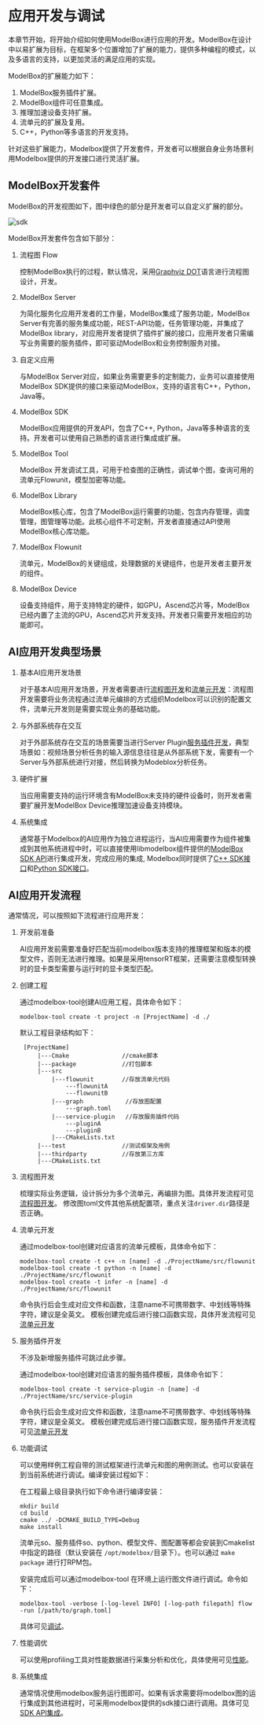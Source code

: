# 应用开发与调试

本章节开始，将开始介绍如何使用ModelBox进行应用的开发。ModelBox在设计中以易扩展为目标，在框架多个位置增加了扩展的能力，提供多种编程的模式，以及多语言的支持，以更加灵活的满足应用的实现。

ModelBox的扩展能力如下：

1. ModelBox服务插件扩展。
1. ModelBox组件可任意集成。
1. 推理加速设备支持扩展。
1. 流单元的扩展及复用。
1. C++，Python等多语言的开发支持。


针对这些扩展能力，Modelbox提供了开发套件，开发者可以根据自身业务场景利用Modelbox提供的开发接口进行灵活扩展。

## ModelBox开发套件

ModelBox的开发视图如下，图中绿色的部分是开发者可以自定义扩展的部分。

![sdk](../assets/images/figure/develop/sdk.png)

ModelBox开发套件包含如下部分：

1. 流程图 Flow

    控制ModelBox执行的过程，默认情况，采用[Graphviz DOT](https://www.graphviz.org/pdf/dotguide.pdf)语言进行流程图设计，开发。

1. ModelBox Server

    为简化服务化应用开发者的工作量，ModelBox集成了服务功能，ModelBox Server有完善的服务集成功能，REST-API功能，任务管理功能，并集成了ModelBox library，对应用开发者提供了插件扩展的接口，应用开发者只需编写业务需要的服务插件，即可驱动ModelBox和业务控制服务对接。

1. 自定义应用

    与ModelBox Server对应，如果业务需要更多的定制能力，业务可以直接使用ModelBox SDK提供的接口来驱动ModelBox，支持的语言有C++，Python，Java等。

1. ModelBox SDK

    ModelBox应用提供的开发API，包含了C++, Python，Java等多种语言的支持。开发者可以使用自己熟悉的语言进行集成或扩展。

1. ModelBox Tool

    ModelBox 开发调试工具，可用于检查图的正确性，调试单个图，查询可用的流单元Flowunit，模型加密等功能。

1. ModelBox Library

    ModelBox核心库，包含了ModelBox运行需要的功能，包含内存管理，调度管理，图管理等功能。此核心组件不可定制，开发者直接通过API使用ModelBox核心库功能。

1. ModelBox Flowunit

    流单元，ModelBox的关键组成，处理数据的关键组件，也是开发者主要开发的组件。

1. ModelBox Device

    设备支持组件，用于支持特定的硬件，如GPU，Ascend芯片等，ModelBox已经内置了主流的GPU，Ascend芯片开发支持。开发者只需要开发相应的功能即可。

## AI应用开发典型场景

1. 基本AI应用开发场景

   对于基本AI应用开发场景，开发者需要进行[流程图开发](flow/flow.md)和[流单元开发](flowunit/flowunit.md)：流程图开发需要将业务流程通过流单元编排的方式组织Modelbox可以识别的配置文件，流单元开发则是需要实现业务的基础功能。

1. 与外部系统存在交互

   对于外部系统存在交互的场景需要当进行Server Plugin[服务插件开发](service-plugin/service-plugin.md)，典型场景如：视频场景分析任务的输入源信息往往是从外部系统下发，需要有一个Server与外部系统进行对接，然后转换为Modeblox分析任务。

1. 硬件扩展

   当应用需要支持的运行环境含有ModelBox未支持的硬件设备时，则开发者需要扩展开发ModelBox Device推理加速设备支持模块。

1. 系统集成

   通常基于Modelbox的AI应用作为独立进程运行，当AI应用需要作为组件被集成到其他系统进程中时，可以直接使用libmodelbox组件提供的[ModelBox SDK API](sdk/sdk.md)进行集成开发，完成应用的集成, Modelbox同时提供了[C++ SDK接口](sdk/c++.md)和[Python SDK接口](sdk/python.md)。


## AI应用开发流程

通常情况，可以按照如下流程进行应用开发：

1. 开发前准备

    AI应用开发前需要准备好匹配当前modelbox版本支持的推理框架和版本的模型文件，否则无法进行推理。如果是采用tensorRT框架，还需要注意模型转换时的显卡类型需要与运行时的显卡类型匹配。

1. 创建工程

    通过modelbox-tool创建AI应用工程，具体命令如下：

    ```shell
    modelbox-tool create -t project -n [ProjectName] -d ./
    ```
    默认工程目录结构如下：
   ```shell
    [ProjectName]
        |---Cmake               //cmake脚本
        |---package             //打包脚本
        |---src
            |---flowunit        //存放流单元代码
                ---flowunitA
                ---flowunitB
            |---graph            //存放图配置
                ---graph.toml
            |---service-plugin   //存放服务插件代码
                ---pluginA
                ---pluginB
            |---CMakeLists.txt
        |---test                //测试框架及用例
        |---thirdparty          //存放第三方库
        |---CMakeLists.txt
   ```

1. 流程图开发

    梳理实际业务逻辑，设计拆分为多个流单元，再编排为图。具体开发流程可见[流程图开发](flow/flow.md)。
    修改图toml文件其他系统配置项，重点关注`driver.dir`路径是否正确。

1. 流单元开发

    通过modelbox-tool创建对应语言的流单元模板，具体命令如下：
    ```shell
    modelbox-tool create -t c++ -n [name] -d ./ProjectName/src/flowunit
    modelbox-tool create -t python -n [name] -d ./ProjectName/src/flowunit
    modelbox-tool create -t infer -n [name] -d ./ProjectName/src/flowunit
    ```
    命令执行后会生成对应文件和函数，注意name不可携带数字、中划线等特殊字符，建议是全英文。
    模板创建完成后进行接口函数实现，具体开发流程可见[流单元开发](flowunit/flowunit.md)

1. 服务插件开发
    
    不涉及新增服务插件可跳过此步骤。

    通过modelbox-tool创建对应语言的服务插件模板，具体命令如下：
    ```shell
    modelbox-tool create -t service-plugin -n [name] -d ./ProjectName/src/service-plugin
    ```
    命令执行后会生成对应文件和函数，注意name不可携带数字、中划线等特殊字符，建议是全英文。
    模板创建完成后进行接口函数实现，服务插件开发流程可见[流单元开发](service-plugin/service-plugin.md)

1. 功能调试
    
    可以使用样例工程自带的测试框架进行流单元和图的用例测试。也可以安装在到当前系统进行调试。编译安装过程如下：
    
    在工程最上级目录执行如下命令进行编译安装：
    ```shell
    mkdir build
    cd build
    cmake ../ -DCMAKE_BUILD_TYPE=Debug
    make install
    ```
    流单元so、服务插件so、python、模型文件、图配置等都会安装到Cmakelist中指定的路径（默认安装在 `/opt/modelbox/`目录下）。也可以通过 `make package` 进行打RPM包。 

    安装完成后可以通过modelbox-tool 在环境上运行图文件进行调试。命令如下：
    ```shell
    modelbox-tool -verbose [-log-level INFO] [-log-path filepath] flow -run [/path/to/graph.toml]
    ```
    具体可见[调试](debug/code-debug.md)。 

1. 性能调优

   可以使用profiling工具对性能数据进行采集分析和优化，具体使用可见[性能](debug/profiling.md)。

1. 系统集成

   通常情况使用modelbox服务运行图即可。如果有诉求需要将modelbox图的运行集成到其他进程时，可采用modelbox提供的sdk接口进行调用。具体可见[SDK API集成](sdk/sdk.md)。  

